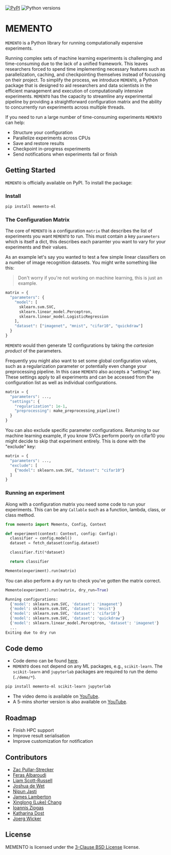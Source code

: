 [![PyPI](https://img.shields.io/pypi/v/memento-ml)](https://pypi.org/project/memento-ml/)
![Python versions](https://img.shields.io/pypi/pyversions/memento-ml)

# MEMENTO

`MEMENTO` is a Python library for running computationally expensive experiments.

Running complex sets of machine learning experiments is challenging and time-consuming due to the lack of a unified framework.
This leaves researchers forced to spend time implementing necessary features such as parallelization, caching, and checkpointing themselves instead of focussing on their project.
To simplify the process, we introduce `MEMENTO`, a Python package that is designed to aid researchers and data scientists in the efficient management and execution of computationally intensive experiments.
`MEMENTO` has the capacity to streamline any experimental pipeline by providing a straightforward configuration matrix and the ability to concurrently run experiments across multiple threads.

If you need to run a large number of time-consuming experiments `MEMENTO` can help:

- Structure your configuration
- Parallelize experiments across CPUs
- Save and restore results
- Checkpoint in-progress experiments
- Send notifications when experiments fail or finish

## Getting Started

`MEMENTO` is officially available on PyPl. To install the package:

### Install

```bash
pip install memento-ml
```

### The Configuration Matrix

The core of `MEMENTO` is a configuration `matrix` that describes the list of experiments you
want `MEMENTO` to run. This must contain a key `parameters` which is itself a dict, this describes
each paramter you want to vary for your experiments and their values.

As an example let's say you wanted to test a few simple linear classifiers on a number of
image recognition datasets. You might write something like this:

> Don't worry if you're not working on machine learning, this is just an example.

```python
matrix = {
  "parameters": {
    "model": [
      sklearn.svm.SVC,
      sklearn.linear_model.Perceptron,
      sklearn.linear_model.LogisticRegression
    ],
    "dataset": ["imagenet", "mnist", "cifar10", "quickdraw"]
  }
}
```

`MEMENTO` would then generate 12 configurations by taking the _cartesian product_ of the
parameters.

Frequently you might also want to set some global configuration values, such as a regularization
parameter or potentially even change your preprocessing pipeline. In this case `MEMENTO` also
accepts a "settings" key. These settings apply to all experiments and can be accessed from the
configuration list as well as individual configurations.

```python
matrix = {
  "parameters": ...,
  "settings": {
    "regularization": 1e-1,
    "preprocessing": make_preprocessing_pipeline()
  }
}
```

You can also exclude specific parameter configurations. Returning to our machine learning
example, if you know SVCs perform poorly on cifar10 you might decide to skip that
experiment entirely. This is done with the "exclude" key:

```python
matrix = {
  "parameters": ...,
  "exclude": [
    {"model": sklearn.svm.SVC, "dataset": "cifar10"}
  ]
}
```

### Running an experiment

Along with a configuration matrix you need some code to run your experiments. This can be any
`Callable` such as a function, lambda, class, or class method.

```python
from memento import Memento, Config, Context

def experiment(context: Context, config: Config):
  classifier = config.model()
  dataset = fetch_dataset(config.dataset)

  classifier.fit(*dataset)

  return classifier

Memento(experiment).run(matrix)
```

You can also perform a dry run to check you've gotten the matrix correct.

```python
Memento(experiment).run(matrix, dry_run=True)
```

```python
Running configurations:
  {'model': sklearn.svm.SVC, 'dataset': 'imagenet'}
  {'model': sklearn.svm.SVC, 'dataset': 'mnist'}
  {'model': sklearn.svm.SVC, 'dataset': 'cifar10'}
  {'model': sklearn.svm.SVC, 'dataset': 'quickdraw'}
  {'model': sklearn.linear_model.Perceptron, 'dataset': 'imagenet'}
  ...
Exiting due to dry run
```

## Code demo

- Code demo can be found [here](demo).
- `MEMENTO` does not depend on any ML packages, e.g., `scikit-learn`. The `scikit-learn` and `jupyterlab` packages are required to run the demo (`./demo/*`).

```bash
pip install memento-ml scikit-learn jupyterlab
```

- The video demo is available on [YouTube](https://youtu.be/0OAf4xNqZIo).
- A 5-mins shorter version is also available on [YouTube](https://youtu.be/10-3ZHDo0a4).

## Roadmap

- Finish HPC support
- Improve result serialisation
- Improve customization for notification

## Contributors

- [Zac Pullar-Strecker](https://github.com/zacps)
- [Feras Albaroudi](https://github.com/NeedsSoySauce)
- [Liam Scott-Russell](https://github.com/Liam-Scott-Russell)
- [Joshua de Wet](https://github.com/Dewera)
- [Nipun Jasti](https://github.com/watefeenex)
- [James Lamberton](https://github.com/JamesLamberton)
- [Xinglong (Luke) Chang](https://github.com/changx03)
- [Ioannis Ziogas](izio995@aucklanduni.ac.nz)
- [Katharina Dost](katharina.dost@auckland.ac.nz)
- [Joerg Wicker](https://github.com/joergwicker)

## License

MEMENTO is licensed under the [3-Clause BSD License](https://opensource.org/licenses/BSD-3-Clause) license.
